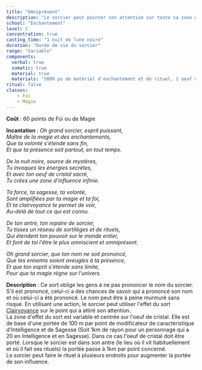 ```yaml
---
title: "Omniprésent"
description: "Le sorcier peut pointer son attention sur toute sa zone d'influence."
school: "Enchantement"
level: 5
concentration: true
casting_time: "1 nuit de lune noire"
duration: "Durée de vie du sorcier"
range: "Variable"
components:
  verbal: true
  somatic: true
  material: true
  materials: "5000 po de matériel d'enchantement et de rituel, 1 oeuf de cristal"
ritual: false
classes:
    - Foi
    - Magie
---
```

**Coût** : 60 points de Foi ou de Magie  

**Incantation** : *Oh grand sorcier, esprit puissant,*    
*Maître de la magie et des enchantements,*   
*Que ta volonté s'étende sans fin,*    
*Et que ta présence soit partout, en tout temps.*    

*De la nuit noire, source de mystères,*    
*Tu invoques les énergies secrètes,*   
*Et avec ton oeuf de cristal sacré,*    
*Tu crées une zone d'influence infinie.*    

*Ta force, ta sagesse, ta volonté,*   
*Sont amplifiées par ta magie et ta foi,*    
*Et ta clairvoyance te permet de voir,*   
*Au-delà de tout ce qui est connu.*    

*De ton antre, ton repaire de sorcier,*    
*Tu tisses un réseau de sortilèges et de rituels,*    
*Qui étendent ton pouvoir sur le monde entier,*    
*Et font de toi l'être le plus omniscient et omniprésent.*    

*Oh grand sorcier, que ton nom ne soit prononcé,*    
*Que tes ennemis soient aveugles à ta présence,*    
*Et que ton esprit s'étende sans limite,*   
*Pour que ta magie règne sur l'univers.*    

**Description** : Ce sort oblige les gens à ne pas prononcer le nom du sorcier. S'il est prononcé, celui-ci a des chances de savoir qui a prononcé son nom et où celui-ci a été prononcé. Le nom peut être à peine murmuré sans risque. En utilisant une action, le sorcier peut utiliser l'effet du sort [Clairvoyance](/grimoire/clairvoyance) sur le point qui a attiré son attention.   
La zone d'effet du sort est variable et centrée sur l'oeuf de cristal. Elle est de base d'une portée de 100 m par point de modificateur de caractéristique d'Intelligence et de Sagesse (Soit 1km de rayon pour un personnage qui a 20 en Intelligence et en Sagesse). Dans ce cas l'oeuf de cristal doit être porté. Lorsque le sorcier est dans son antre (le lieu où il vit habituellement et où il fait ses rituels) la portée passe à 1km par point concerné.  
Le sorcier peut faire le rituel à plusieurs endroits pour augmenter la portée de son influence.   
